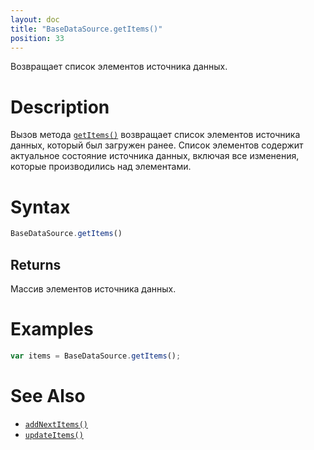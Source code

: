 ```yaml
---
layout: doc
title: "BaseDataSource.getItems()"
position: 33
---
```


Возвращает список элементов источника данных.

# Description

Вызов метода [`getItems()`](../BaseDataSource.getItems/) возвращает список элементов источника данных,
который был загружен ранее. Список элементов содержит актуальное состояние источника данных, включая
все изменения, которые производились над элементами.

# Syntax

```js
BaseDataSource.getItems()
```

## Returns

Массив элементов источника данных.

# Examples

```js
var items = BaseDataSource.getItems();
```

# See Also

* [`addNextItems()`](../BaseDataSource.addNextItems/)
* [`updateItems()`](../BaseDataSource.updateItems/)
